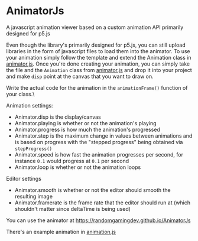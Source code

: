 # AnimatorJs
A javascript animation viewer based on a custom animation API primarily designed for p5.js

Even though the library's primarily designed for p5.js, you can still upload libraries in the form of javascript files to load them into the animator.
To use your animation simply follow the template and extend the Animation class in [animator.js](https://github.com/RandomGamingDev/AnimatorJs/blob/main/animation.js). Once you're done creating your animation, you can simply take the file and the `Animation` class from [animator.js](https://github.com/RandomGamingDev/AnimatorJs/blob/main/animation.js) and drop it into your project and make `disp` point at the canvas that you want to draw on.

Write the actual code for the animation in the `animationFrame()` function of your class.\

Animation settings:
- Animator.disp is the display/canvas
- Animator.playing is whether or not the animation's playing
- Animator.progress is how much the animation's progressed
- Animator.step is the maximum change in values between animations and is based on progress with the "stepped progress" being obtained via `stepProgress()`
- Animator.speed is how fast the animation progresses per second, for instance `0.1` would progress at `0.1` per second
- Animator.loop is whether or not the animation loops

Editor settings
- Animator.smooth is whether or not the editor should smooth the resulting image
- Animator.framerate is the frame rate that the editor should run at (which shouldn't matter since deltaTime is being used)

You can use the animator at https://randomgamingdev.github.io/AnimatorJs

There's an example animation in [animation.js](https://github.com/RandomGamingDev/AnimatorJs/blob/main/animation.js)
